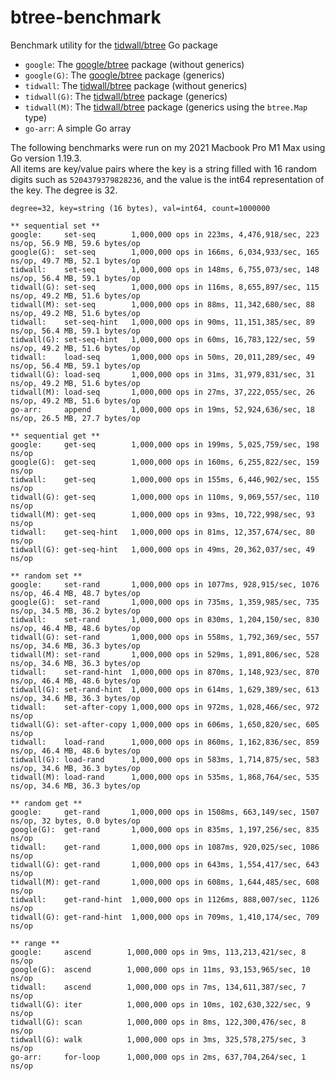 # btree-benchmark

Benchmark utility for the [tidwall/btree](https://github.com/tidwall/btree) Go package

- `google`: The [google/btree](https://github.com/google/btree) package (without generics)
- `google(G)`: The [google/btree](https://github.com/google/btree) package (generics)
- `tidwall`: The [tidwall/btree](https://github.com/tidwall/btree) package (without generics)
- `tidwall(G)`: The [tidwall/btree](https://github.com/tidwall/btree) package (generics)
- `tidwall(M)`: The [tidwall/btree](https://github.com/tidwall/btree) package (generics using the `btree.Map` type)
- `go-arr`: A simple Go array

The following benchmarks were run on my 2021 Macbook Pro M1 Max 
using Go version 1.19.3.  
All items are key/value pairs where the key is a string filled with 16 random digits such as `5204379379828236`, and the value is the int64 representation of the key.
The degree is 32.  

```
degree=32, key=string (16 bytes), val=int64, count=1000000

** sequential set **
google:     set-seq        1,000,000 ops in 223ms, 4,476,918/sec, 223 ns/op, 56.9 MB, 59.6 bytes/op
google(G):  set-seq        1,000,000 ops in 166ms, 6,034,933/sec, 165 ns/op, 49.7 MB, 52.1 bytes/op
tidwall:    set-seq        1,000,000 ops in 148ms, 6,755,073/sec, 148 ns/op, 56.4 MB, 59.1 bytes/op
tidwall(G): set-seq        1,000,000 ops in 116ms, 8,655,897/sec, 115 ns/op, 49.2 MB, 51.6 bytes/op
tidwall(M): set-seq        1,000,000 ops in 88ms, 11,342,680/sec, 88 ns/op, 49.2 MB, 51.6 bytes/op
tidwall:    set-seq-hint   1,000,000 ops in 90ms, 11,151,385/sec, 89 ns/op, 56.4 MB, 59.1 bytes/op
tidwall(G): set-seq-hint   1,000,000 ops in 60ms, 16,783,122/sec, 59 ns/op, 49.2 MB, 51.6 bytes/op
tidwall:    load-seq       1,000,000 ops in 50ms, 20,011,289/sec, 49 ns/op, 56.4 MB, 59.1 bytes/op
tidwall(G): load-seq       1,000,000 ops in 31ms, 31,979,831/sec, 31 ns/op, 49.2 MB, 51.6 bytes/op
tidwall(M): load-seq       1,000,000 ops in 27ms, 37,222,055/sec, 26 ns/op, 49.2 MB, 51.6 bytes/op
go-arr:     append         1,000,000 ops in 19ms, 52,924,636/sec, 18 ns/op, 26.5 MB, 27.7 bytes/op

** sequential get **
google:     get-seq        1,000,000 ops in 199ms, 5,025,759/sec, 198 ns/op
google(G):  get-seq        1,000,000 ops in 160ms, 6,255,822/sec, 159 ns/op
tidwall:    get-seq        1,000,000 ops in 155ms, 6,446,902/sec, 155 ns/op
tidwall(G): get-seq        1,000,000 ops in 110ms, 9,069,557/sec, 110 ns/op
tidwall(M): get-seq        1,000,000 ops in 93ms, 10,722,998/sec, 93 ns/op
tidwall:    get-seq-hint   1,000,000 ops in 81ms, 12,357,674/sec, 80 ns/op
tidwall(G): get-seq-hint   1,000,000 ops in 49ms, 20,362,037/sec, 49 ns/op

** random set **
google:     set-rand       1,000,000 ops in 1077ms, 928,915/sec, 1076 ns/op, 46.4 MB, 48.7 bytes/op
google(G):  set-rand       1,000,000 ops in 735ms, 1,359,985/sec, 735 ns/op, 34.5 MB, 36.2 bytes/op
tidwall:    set-rand       1,000,000 ops in 830ms, 1,204,150/sec, 830 ns/op, 46.4 MB, 48.6 bytes/op
tidwall(G): set-rand       1,000,000 ops in 558ms, 1,792,369/sec, 557 ns/op, 34.6 MB, 36.3 bytes/op
tidwall(M): set-rand       1,000,000 ops in 529ms, 1,891,806/sec, 528 ns/op, 34.6 MB, 36.3 bytes/op
tidwall:    set-rand-hint  1,000,000 ops in 870ms, 1,148,923/sec, 870 ns/op, 46.4 MB, 48.6 bytes/op
tidwall(G): set-rand-hint  1,000,000 ops in 614ms, 1,629,389/sec, 613 ns/op, 34.6 MB, 36.3 bytes/op
tidwall:    set-after-copy 1,000,000 ops in 972ms, 1,028,466/sec, 972 ns/op
tidwall(G): set-after-copy 1,000,000 ops in 606ms, 1,650,820/sec, 605 ns/op
tidwall:    load-rand      1,000,000 ops in 860ms, 1,162,836/sec, 859 ns/op, 46.4 MB, 48.6 bytes/op
tidwall(G): load-rand      1,000,000 ops in 583ms, 1,714,875/sec, 583 ns/op, 34.6 MB, 36.3 bytes/op
tidwall(M): load-rand      1,000,000 ops in 535ms, 1,868,764/sec, 535 ns/op, 34.6 MB, 36.3 bytes/op

** random get **
google:     get-rand       1,000,000 ops in 1508ms, 663,149/sec, 1507 ns/op, 32 bytes, 0.0 bytes/op
google(G):  get-rand       1,000,000 ops in 835ms, 1,197,256/sec, 835 ns/op
tidwall:    get-rand       1,000,000 ops in 1087ms, 920,025/sec, 1086 ns/op
tidwall(G): get-rand       1,000,000 ops in 643ms, 1,554,417/sec, 643 ns/op
tidwall(M): get-rand       1,000,000 ops in 608ms, 1,644,485/sec, 608 ns/op
tidwall:    get-rand-hint  1,000,000 ops in 1126ms, 888,007/sec, 1126 ns/op
tidwall(G): get-rand-hint  1,000,000 ops in 709ms, 1,410,174/sec, 709 ns/op

** range **
google:     ascend        1,000,000 ops in 9ms, 113,213,421/sec, 8 ns/op
google(G):  ascend        1,000,000 ops in 11ms, 93,153,965/sec, 10 ns/op
tidwall:    ascend        1,000,000 ops in 7ms, 134,611,387/sec, 7 ns/op
tidwall(G): iter          1,000,000 ops in 10ms, 102,630,322/sec, 9 ns/op
tidwall(G): scan          1,000,000 ops in 8ms, 122,300,476/sec, 8 ns/op
tidwall(G): walk          1,000,000 ops in 3ms, 325,578,275/sec, 3 ns/op
go-arr:     for-loop      1,000,000 ops in 2ms, 637,704,264/sec, 1 ns/op
```
